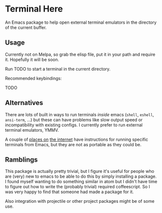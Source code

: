 # Terminal Here

An Emacs package to help open external terminal emulators in the directory of the current buffer.

## Usage

Currently not on Melpa, so grab the elisp file, put it in your path and require
it. Hopefully it will be soon.

<!-- `M-x package-install terminal-here` -->

Run TODO to start a terminal in the current directory.

Recommended keybindings:

TODO


## Alternatives

There are lots of built in ways to run terminals *inside* emacs (`shell`,
`eshell`, `ansi-term`, ...) but these can have problems like slow output speed
or incompatibility with existing configs. I currently prefer to run external
terminal emulators, YMMV.

A couple of
[places on](http://emacs.stackexchange.com/questions/7650/how-to-open-a-external-terminal-from-emacs)
[the internet](http://ergoemacs.org/emacs/emacs_dired_open_file_in_ext_apps.html) have instructions for running specific terminals from Emacs, but they are not as portable as they could be.


## Ramblings

This package is actually pretty trivial, but I figure it's useful for people who
are (very) new to emacs to be able to do this by simply installing a package. I
found myself wanting to do something similar in atom but I didn't have time to
figure out how to write the (probably trivial) required coffeescript. So I was
very happy to find that someone had made a package for it.

Also integration with projectile or other project packages might be of some use.
